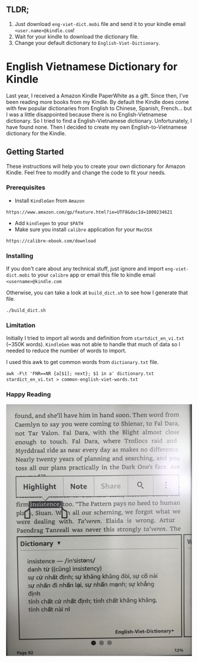 ## TLDR;

1. Just download `eng-viet-dict.mobi` file and send it to your kindle email `<user.name>@kindle.com`!
2. Wait for your kindle to download the dictionary file. 
3. Change your default dictionary to `English-Viet-Dictionary`.

# English Vietnamese Dictionary for Kindle #

Last year, I received a Amazon Kindle PaperWhite as a gift. Since then, I've been reading more books from my Kindle. 
By default the Kindle does come with few popular dictionaries from English to Chinese, Spanish, French... 
but I was a little disappointed because there is no English-Vietnamese dictionary. So I tried to find a English-Vietnamese
dictionary. Unfortunately, I have found none. Then I decided to create my own English-to-Vietnamese dictionary for the Kindle.

## Getting Started

These instructions will help you to create your own dictionary for Amazon Kindle. Feel free to modify 
and change the code to fit your needs.

### Prerequisites
  
- Install ```KindleGen``` from `Amazon`
```
https://www.amazon.com/gp/feature.html?ie=UTF8&docId=1000234621
```

- Add `kindlegen` to your `$PATH`
- Make sure you install `calibre` application for your `MacOSX` 
```
https://calibre-ebook.com/download
``` 

### Installing
If you don't care about any technical stuff, just ignore and import `eng-viet-dict.mobi` to your `calibre` app or email this 
file to kindle email `<username>@kindle.com`


Otherwise, you can take a look at `build_dict.sh` to see how I generate that file. 

```
./build_dict.sh 

```

### Limitation

Initially I tried to import all words and definition from `startdict_en_vi.txt` (~350K words).
`KindleGen` was not able to handle that much of data so I needed to reduce the number of words to import. 

I used this awk to get common words from `dictionary.txt` file. 
```
awk -F\t 'FNR==NR {a[$1]; next}; $1 in a' dictionary.txt stardict_en_vi.txt > common-english-viet-words.txt

```

### Happy Reading

![Alt text](example.png?raw=true "Sample Page")

